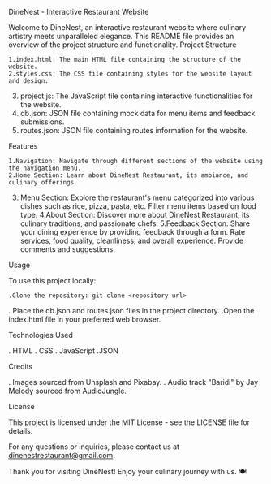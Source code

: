 DineNest - Interactive Restaurant Website

Welcome to DineNest, an interactive restaurant website where culinary artistry meets unparalleled elegance. This README file provides an overview of the project structure and functionality.
Project Structure

    1.index.html: The main HTML file containing the structure of the website.
    2.styles.css: The CSS file containing styles for the website layout and design.
   3. project.js: The JavaScript file containing interactive functionalities for the website.
   4. db.json: JSON file containing mock data for menu items and feedback submissions.
   5. routes.json: JSON file containing routes information for the website.

Features

    1.Navigation: Navigate through different sections of the website using the navigation menu.
    2.Home Section: Learn about DineNest Restaurant, its ambiance, and culinary offerings.
   3. Menu Section: Explore the restaurant's menu categorized into various dishes such as rice, pizza, pasta, etc. Filter menu items based on food type.
    4.About Section: Discover more about DineNest Restaurant, its culinary traditions, and passionate chefs.
    5.Feedback Section: Share your dining experience by providing feedback through a form. Rate services, food quality, cleanliness, and overall experience. Provide comments and suggestions.
    
Usage

To use this project locally:

    .Clone the repository: git clone <repository-url>
   . Place the db.json and routes.json files in the project directory.
    .Open the index.html file in your preferred web browser.

Technologies Used

   . HTML
   . CSS
   . JavaScript
    .JSON

Credits

   . Images sourced from Unsplash and Pixabay.
   . Audio track "Baridi" by Jay Melody sourced from AudioJungle.

License

This project is licensed under the MIT License - see the LICENSE file for details.

For any questions or inquiries, please contact us at dinenestrestaurant@gmail.com.

Thank you for visiting DineNest! Enjoy your culinary journey with us. 🍽️
